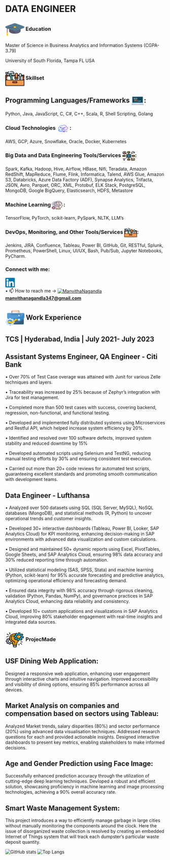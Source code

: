 # DATA ENGINEER

### <img align="center" src="assets/mortarboard.png" alt="ManvithaNagandla" height="50" width="60" /> Education
Master of Science in Business Analytics and Information Systems (CGPA-3.79) 

University of South Florida, Tampa FL USA

### <img align="center" src="assets/tool-box.png" alt="ManvithaNagandla" height="50" width="60" /> Skillset
## Programming Languages/Frameworks <img align="center" src="assets/programming.png" alt="ManvithaNagandla" height="30" width="40" />:
Python, Java, JavaScript, C, C#, C++, Scala, R, Shell Scripting, Golang

### Cloud Technologies <img align="center" src="assets/cloud.png" alt="ManvithaNagandla" height="30" width="40" />:
AWS, GCP, Azure, Snowflake, Oracle, Docker, Kubernetes

### Big Data and Data Engineering Tools/Services <img align="center" src="assets/big-data.png" alt="ManvithaNagandla" height="30" width="40" />:
Spark, Kafka, Hadoop, Hive, Airflow, HBase, Nifi, Teradata, Amazon RedShift, MapReduce, Flume, Flink, Informatica, Talend, AWS Glue, Amazon S3, Databricks, Azure Data Factory (ADF), Synapse Analytics, Trifacta, JSON, Avro, Parquet, ORC, XML, Protobuf, ELK Stack, PostgreSQL, MongoDB, Google BigQuery, Elasticsearch, HDFS, Metastore

### Machine Learning<img align="center" src="assets/machine-learning.png" alt="ManvithaNagandla" height="30" width="40" />:
TensorFlow, PyTorch, scikit-learn, PySpark, NLTK, LLM’s 

### DevOps, Monitoring, and Other Tools/Services <img align="center" src="assets/tool-box.png" alt="ManvithaNagandla" height="30" width="40" />:
Jenkins, JIRA, Confluence, Tableau, Power BI, GitHub, Git, RESTful, Splunk, Prometheus, PowerShell, Linux, UI/UX, Bash, Pub/Sub, Jupyter Notebooks, PyCharm.</strong></p>

<h3 align="left">Connect with me:</h3>
<a href="linkedin.com/in/manvitha-nagandla3501271ab/" target="_blank">
  <img align="left" alt="Arjun | LinkedIn" width="30px"  src="https://raw.githubusercontent.com/arjun-sudo/arjun-sudo/master/assets/linkedin.svg" />
</a>
<br/>

<p>&#x2022; 📫 How to reach me -> <a href="mailto:manvithanagandla347@gmail.com"><img align="center" src="https://user-images.githubusercontent.com/56149197/218254506-dd38dc25-4dc9-4f24-be93-d05a7be9c3d6.png" alt="ManvithaNagandla" height="30" width="40" /><strong>manvithanagandla347@gmail.com</strong></a></p>

## <img align="center" src="assets/career.png" alt="ManvithaNagandla" height="50" width="60" /> Work Experience
## TCS | Hyderabad, India | July 2021- July 2023

## Assistant Systems Engineer, QA Engineer - Citi Bank
•	Over 70% of Test Case overage was attained with Junit for various Zelle techniques and layers.

•	Traceability was increased by 25% because of Zephyr’s integration with Jira for test management.

•	Completed more than 500 test cases with success, covering backend, regression, non-functional, and functional testing.

•	Developed and implemented fully distributed systems using Microservices and Restful API, which helped increase system efficiency by 20%.

•	Identified and resolved over 100 software defects, improved system stability and reduced downtime by 15%

•	Developed automated scripts using Selenium and TestNG, reducing manual testing efforts by 30% and ensuring consistent test execution.

•	Carried out more than 20+ code reviews for automated test scripts, guaranteeing excellent standards and promoting smooth communication with development teams.


## Data Engineer - Lufthansa
•	Analyzed over 500 datasets using SQL (SQL Server, MySQL), NoSQL databases (MongoDB), and statistical methods (R, Python) to uncover operational trends and customer insights.

•	Developed 30+ interactive dashboards (Tableau, Power BI, Looker, SAP Analytics Cloud) for KPI monitoring, enhancing decision-making in SAP environments with advanced data visualization and custom calculations.

•	Designed and maintained 50+ dynamic reports using Excel, PivotTables, Google Sheets, and SAP Analytics Cloud, ensuring 98% data accuracy and 30% reduced reporting time through automation.

•	Utilized statistical modeling (SAS, SPSS, Stata) and machine learning (Python, scikit-learn) for 95% accurate forecasting and predictive analytics, optimizing operational efficiency and forecasting demand.

•	Ensured data integrity with 98% accuracy through rigorous cleaning, validation (Python, Pandas, NumPy), and governance practices in SAP Analytics Cloud, enhancing data reliability and consistency.

•	Developed 10+ custom applications and visualizations in SAP Analytics Cloud, improving 80% stakeholder engagement with real-time insights and integrated data sources.




### <img align="center" src="assets/project-management.png" alt="ManvithaNagandla" height="50" width="60" /> ProjecMade 
## USF Dining Web Application:
Designed a responsive web application, enhancing user engagement through interactive charts and intuitive navigation. Improved accessibility and visibility of dining options, ensuring 85% performance across all devices.
## Market Analysis on companies and compensation based on sectors using Tableau:
Analyzed Market trends, salary disparities (80%) and sector performance (20%) using advanced data visualisation techniques.
Addressed research questions for each and provided actionable insights. Designed interactive dashboards to present key metrics, enabling stakeholders to make informed decisions.
## Age and Gender Prediction using Face Image:
Successfully enhanced prediction accuracy through the utilization of cutting-edge deep learning techniques.
Devloped a robust and efficient solution, showcasing proficiency in machine learning and image processing technologies, achieving a 90% overall accuracy rate.
## Smart Waste Management System:
This project introduces a way to efficiently manage garbage in large cities without manually monitoring the components around the clock. Here the issue of disorganized waste collection is resolved by creating an embedded Internet of Things system that will track each dumpster’s particular waste deposit quantity.



![GitHub stats](https://github-readme-stats.vercel.app/api?username=ManvithaNagandla&show_icons=true&theme=tokyonight)
![Top Langs](https://github-readme-stats.vercel.app/api/top-langs/?username=rohanreddy1&theme=tokyonight)
